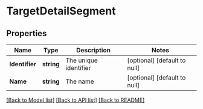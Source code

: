 # TargetDetailSegment

## Properties
Name | Type | Description | Notes
------------ | ------------- | ------------- | -------------
**Identifier** | **string** | The unique identifier | [optional] [default to null]
**Name** | **string** | The name | [optional] [default to null]

[[Back to Model list]](../README.md#documentation-for-models) [[Back to API list]](../README.md#documentation-for-api-endpoints) [[Back to README]](../README.md)

